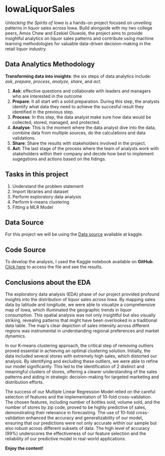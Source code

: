 # IowaLiquorSales
_Unlocking the Spirits of Iowa_ is a hands-on project focused on unveiling patterns in liquor sales across Iowa. Build alongside with my two college peers, Amos Chew and Ezekiel Oluwole, the project aims to provide insightful analytics on liquor sales patterns and contribute using machine learning methodologies for valuable data-driven decision-making in the retail liquor industry.

## Data Analytics Methodology
**Transforming data into insights**: the six steps of data analytics include: *ask*, *prepare*, *process*, *analyze*, *share*, and *act*. 
1. **Ask**: effective questions and collaborate with leaders and managers who are interested in the outcome
1. **Prepare**: It all start wth a solid preparation. During this step, the analysts identify what data they need to achieve the succesful result they identified in the previous step.
1. **Process**: In this step, the data analyst make sure how data would be collected, stored, managed, and protected.
1. **Analyse**: This is the moment where the data analyst dive into the data, combine data from multiple sources, do the calculations and data validations.
1. **Share**: Share the results with stakeholders involved in the project.
1. **Act**: The last stage of the process where the team of analysts work with stakeholders within their company and decide how best to implement sugegstions and actions based on the fidings. 

## Tasks in this project
1. Understand the problem statement
1. Import libraries and dataset
1. Perform exploratory data analysis
1. Perform k-means clustering
1. Fitting a MLR Model

## Data Source
For this project we will be using the [Data source](https://www.kaggle.com/datasets/leonczarlinski/iowa-liquor-sales) available at kaggle.

## Code Source
To develop the analysis, I used the Kaggle notebook available on **GitHub**. [Click here](https://www.kaggle.com/code/amoschew95/unlocking-the-spirits-of-iowa/input) to access the file and see the results. 

## Conclusions about the EDA
The exploratory data analysis (EDA) phase of our project provided profound insights into the distribution of liquor sales across Iowa. By mapping sales data by latitude and longitude, we were able to visualize a comprehensive map of Iowa, which illuminated the geographic trends in liquor consumption. This spatial analysis was not only insightful but also visually striking, revealing patterns that might have been overlooked in a traditional data table. The map's clear depiction of sales intensity across different regions was instrumental in understanding regional preferences and market dynamics.

In our K-means clustering approach, the critical step of removing outliers proved essential in achieving an optimal clustering solution. Initially, the data included several stores with extremely high sales, which distorted our analysis. By identifying and excluding these outliers, we were able to refine our model significantly. This led to the identification of 2 distinct and meaningful clusters of stores, offering a clearer understanding of the sales patterns and aiding in strategic decision-making for targeted marketing and distribution efforts.

The success of our Multiple Linear Regression Model relied on the careful selection of features and the implementation of 10-fold cross-validation. The chosen features, including number of bottles sold, volume sold, and the number of stores by zip code, proved to be highly predictive of sales, demonstrating their relevance in forecasting. The use of 10-fold cross-validation enhanced the accuracy and generalizability of our model, ensuring that our predictions were not only accurate within our sample but also robust across different subsets of data. The high level of accuracy (99%) underscores the effectiveness of our feature selection and the reliability of our predictive model in real-world applications.

**Enjoy the content!**
